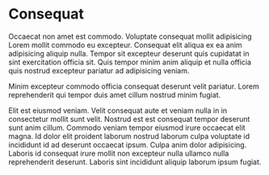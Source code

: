 # Consequat

Occaecat non amet est commodo. Voluptate consequat mollit adipisicing Lorem mollit commodo eu excepteur. Consequat elit aliqua ex ea anim adipisicing aliquip nulla. Tempor sit excepteur deserunt quis cupidatat in sint exercitation officia sit. Quis tempor minim anim aliquip et nulla officia quis nostrud excepteur pariatur ad adipisicing veniam.

Minim excepteur commodo officia consequat deserunt velit pariatur. Lorem reprehenderit qui tempor duis amet cillum nostrud minim fugiat.

Elit est eiusmod veniam. Velit consequat aute et veniam nulla in in consectetur mollit sunt velit. Nostrud est est consequat tempor deserunt sunt anim cillum. Commodo veniam tempor eiusmod irure occaecat elit magna. Id dolor elit proident laborum nostrud laborum culpa voluptate id incididunt id ad deserunt occaecat ipsum. Culpa anim dolor adipisicing. Laboris id consequat irure mollit non excepteur nulla ullamco nulla reprehenderit deserunt. Laboris sint incididunt aliquip laborum ipsum fugiat.
